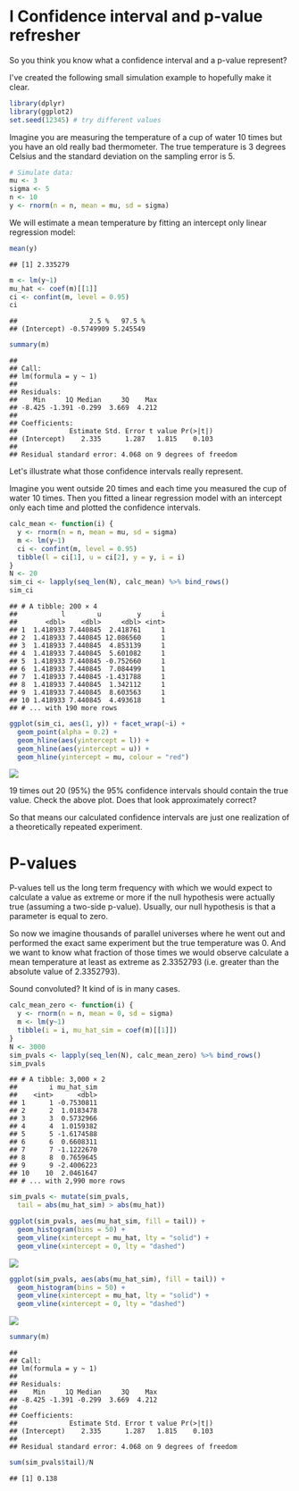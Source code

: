 I
Confidence interval and p-value refresher
=========================================

So you think you know what a confidence interval and a p-value represent?

I've created the following small simulation example to hopefully make it clear.

``` r
library(dplyr)
library(ggplot2)
set.seed(12345) # try different values
```

Imagine you are measuring the temperature of a cup of water 10 times but you have an old really bad thermometer. The true temperature is 3 degrees Celsius and the standard deviation on the sampling error is 5.

``` r
# Simulate data:
mu <- 3
sigma <- 5
n <- 10
y <- rnorm(n = n, mean = mu, sd = sigma)
```

We will estimate a mean temperature by fitting an intercept only linear regression model:

``` r
mean(y)
```

    ## [1] 2.335279

``` r
m <- lm(y~1)
mu_hat <- coef(m)[[1]]
ci <- confint(m, level = 0.95)
ci
```

    ##                  2.5 %   97.5 %
    ## (Intercept) -0.5749909 5.245549

``` r
summary(m)
```

    ## 
    ## Call:
    ## lm(formula = y ~ 1)
    ## 
    ## Residuals:
    ##    Min     1Q Median     3Q    Max 
    ## -8.425 -1.391 -0.299  3.669  4.212 
    ## 
    ## Coefficients:
    ##             Estimate Std. Error t value Pr(>|t|)
    ## (Intercept)    2.335      1.287   1.815    0.103
    ## 
    ## Residual standard error: 4.068 on 9 degrees of freedom

Let's illustrate what those confidence intervals really represent.

Imagine you went outside 20 times and each time you measured the cup of water 10 times. Then you fitted a linear regression model with an intercept only each time and plotted the confidence intervals.

``` r
calc_mean <- function(i) {
  y <- rnorm(n = n, mean = mu, sd = sigma)
  m <- lm(y~1)
  ci <- confint(m, level = 0.95)
  tibble(l = ci[1], u = ci[2], y = y, i = i)
}
N <- 20
sim_ci <- lapply(seq_len(N), calc_mean) %>% bind_rows()
sim_ci
```

    ## # A tibble: 200 × 4
    ##           l        u         y     i
    ##       <dbl>    <dbl>     <dbl> <int>
    ## 1  1.418933 7.440845  2.418761     1
    ## 2  1.418933 7.440845 12.086560     1
    ## 3  1.418933 7.440845  4.853139     1
    ## 4  1.418933 7.440845  5.601082     1
    ## 5  1.418933 7.440845 -0.752660     1
    ## 6  1.418933 7.440845  7.084499     1
    ## 7  1.418933 7.440845 -1.431788     1
    ## 8  1.418933 7.440845  1.342112     1
    ## 9  1.418933 7.440845  8.603563     1
    ## 10 1.418933 7.440845  4.493618     1
    ## # ... with 190 more rows

``` r
ggplot(sim_ci, aes(1, y)) + facet_wrap(~i) +
  geom_point(alpha = 0.2) +
  geom_hline(aes(yintercept = l)) +
  geom_hline(aes(yintercept = u)) +
  geom_hline(yintercept = mu, colour = "red")
```

![](16-confidence-intervals_files/figure-markdown_github/unnamed-chunk-4-1.png)

19 times out 20 (95%) the 95% confidence intervals should contain the true value. Check the above plot. Does that look approximately correct?

So that means our calculated confidence intervals are just one realization of a theoretically repeated experiment.

P-values
========

P-values tell us the long term frequency with which we would expect to calculate a value as extreme or more if the null hypothesis were actually true (assuming a two-side p-value). Usually, our null hypothesis is that a parameter is equal to zero.

So now we imagine thousands of parallel universes where he went out and performed the exact same experiment but the true temperature was 0. And we want to know what fraction of those times we would observe calculate a mean temperature at least as extreme as 2.3352793 (i.e. greater than the absolute value of 2.3352793).

Sound convoluted? It kind of is in many cases.

``` r
calc_mean_zero <- function(i) {
  y <- rnorm(n = n, mean = 0, sd = sigma)
  m <- lm(y~1)
  tibble(i = i, mu_hat_sim = coef(m)[[1]])
}
N <- 3000
sim_pvals <- lapply(seq_len(N), calc_mean_zero) %>% bind_rows()
sim_pvals
```

    ## # A tibble: 3,000 × 2
    ##        i mu_hat_sim
    ##    <int>      <dbl>
    ## 1      1 -0.7530811
    ## 2      2  1.0183478
    ## 3      3  0.5732966
    ## 4      4  1.0159382
    ## 5      5 -1.6174588
    ## 6      6  0.6608311
    ## 7      7 -1.1222670
    ## 8      8  0.7659645
    ## 9      9 -2.4006223
    ## 10    10  2.0461647
    ## # ... with 2,990 more rows

``` r
sim_pvals <- mutate(sim_pvals,
  tail = abs(mu_hat_sim) > abs(mu_hat))

ggplot(sim_pvals, aes(mu_hat_sim, fill = tail)) +
  geom_histogram(bins = 50) +
  geom_vline(xintercept = mu_hat, lty = "solid") +
  geom_vline(xintercept = 0, lty = "dashed")
```

![](16-confidence-intervals_files/figure-markdown_github/unnamed-chunk-5-1.png)

``` r
ggplot(sim_pvals, aes(abs(mu_hat_sim), fill = tail)) +
  geom_histogram(bins = 50) +
  geom_vline(xintercept = mu_hat, lty = "solid") +
  geom_vline(xintercept = 0, lty = "dashed")
```

![](16-confidence-intervals_files/figure-markdown_github/unnamed-chunk-5-2.png)

``` r
summary(m)
```

    ## 
    ## Call:
    ## lm(formula = y ~ 1)
    ## 
    ## Residuals:
    ##    Min     1Q Median     3Q    Max 
    ## -8.425 -1.391 -0.299  3.669  4.212 
    ## 
    ## Coefficients:
    ##             Estimate Std. Error t value Pr(>|t|)
    ## (Intercept)    2.335      1.287   1.815    0.103
    ## 
    ## Residual standard error: 4.068 on 9 degrees of freedom

``` r
sum(sim_pvals$tail)/N
```

    ## [1] 0.138
